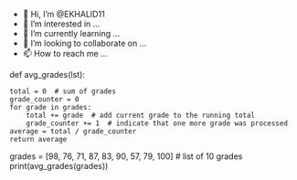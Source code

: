 - 👋 Hi, I’m @EKHALID11
- 👀 I’m interested in ...
- 🌱 I’m currently learning ...
- 💞️ I’m looking to collaborate on ...
- 📫 How to reach me ...

<!---
EKHALID11/EKHALID11 is a ✨ special ✨ repository because its `README.md` (this file) appears on your GitHub profile.
You can click the Preview link to take a look at your changes.
--->def avg_grades(lst):
    total = 0  # sum of grades
    grade_counter = 0
    for grade in grades:
        total += grade  # add current grade to the running total
        grade_counter += 1  # indicate that one more grade was processed
    average = total / grade_counter
    return average

grades = [98, 76, 71, 87, 83, 90, 57, 79, 100]  # list of 10 grades
print(avg_grades(grades))
